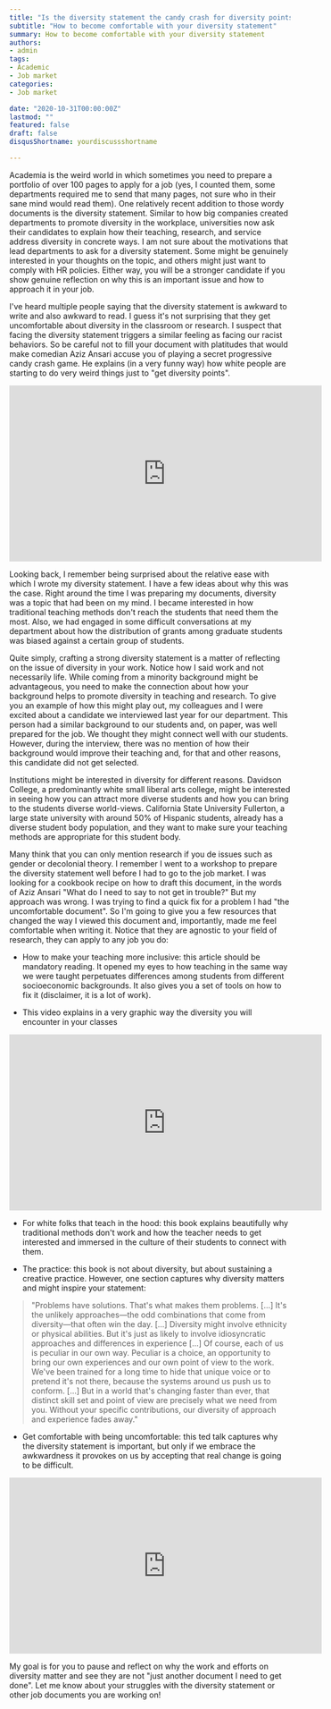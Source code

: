 ```yaml
---
title: "Is the diversity statement the candy crash for diversity points?"
subtitle: "How to become comfortable with your diversity statement"
summary: How to become comfortable with your diversity statement
authors:
- admin
tags:
- Academic
- Job market
categories:
- Job market

date: "2020-10-31T00:00:00Z"
lastmod: ""
featured: false
draft: false
disqusShortname: yourdiscussshortname

---
```


Academia is the weird world in which sometimes you need to prepare a portfolio of over 100 pages to apply for a job (yes, I counted them, some departments required me to send that many pages, not sure who in their sane mind would read them). One relatively recent addition to those wordy documents is the diversity statement. Similar to how big companies created departments to promote diversity in the workplace, universities now ask their candidates to explain how their teaching, research, and service address diversity in concrete ways. I am not sure about the motivations that lead departments to ask for a diversity statement. Some might be genuinely interested in your thoughts on the topic, and others might just want to comply with HR policies. Either way, you will be a stronger candidate if you show genuine reflection on why this is an important issue and how to approach it in your job.

I've heard multiple people saying that the diversity statement is awkward to write and also awkward to read. I guess it's not surprising that they get uncomfortable about diversity in the classroom or research. I suspect that facing the diversity statement triggers a similar feeling as facing our racist behaviors. So be careful not to fill your document with platitudes that would make comedian Aziz Ansari accuse you of playing a secret progressive candy crash game. He explains (in a very funny way) how white people are starting to do very weird things just to "get diversity points".

<iframe width="560" height="315" src="https://www.youtube.com/embed/LJqhSipUuzw" title="YouTube video player" frameborder="0" allow="accelerometer; autoplay; clipboard-write; encrypted-media; gyroscope; picture-in-picture" allowfullscreen></iframe>

Looking back, I remember being surprised about the relative ease with which I wrote my diversity statement. I have a few ideas about why this was the case. Right around the time I was preparing my documents, diversity was a topic that had been on my mind. I became interested in how traditional teaching methods don't reach the students that need them the most. Also, we had engaged in some difficult conversations at my department about how the distribution of grants among graduate students was biased against a certain group of students.

Quite simply, crafting a strong diversity statement is a matter of reflecting on the issue of diversity in your work. Notice how I said work and not necessarily life. While coming from a minority background might be advantageous, you need to make the connection about how your background helps to promote diversity in teaching and research. To give you an example of how this might play out, my colleagues and I were excited about a candidate we interviewed last year for our department. This person had a similar background to our students and, on paper, was well prepared for the job. We thought they might connect well with our students. However, during the interview, there was no mention of how their background would improve their teaching and, for that and other reasons, this candidate did not get selected.

Institutions might be interested in diversity for different reasons. Davidson College, a predominantly white small liberal arts college, might be interested in seeing how you can attract more diverse students and how you can bring to the students diverse world-views. California State University Fullerton, a large state university with around 50% of Hispanic students, already has a diverse student body population, and they want to make sure your teaching methods are appropriate for this student body.

Many think that you can only mention research if you de issues such as gender or decolonial theory. I remember I went to a workshop to prepare the diversity statement well before I had to go to the job market. I was looking for a cookbook recipe on how to draft this document, in the words of Aziz Ansari "What do I need to say to not get in trouble?" But my approach was wrong. I was trying to find a quick fix for a problem I had "the uncomfortable document". So I'm going to give you a few resources that changed the way I viewed this document and, importantly, made me feel comfortable when writing it. Notice that they are agnostic to your field of research, they can apply to any job you do:

- How to make your teaching more inclusive: this article should be mandatory reading. It opened my eyes to how teaching in the same way we were taught perpetuates differences among students from different socioeconomic backgrounds. It also gives you a set of tools on how to fix it (disclaimer, it is a lot of work).

- This video explains in a very graphic way the diversity you will encounter in your classes

<iframe width="560" height="315" src="https://www.youtube.com/embed/vwx5IvypC5Q" title="YouTube video player" frameborder="0" allow="accelerometer; autoplay; clipboard-write; encrypted-media; gyroscope; picture-in-picture" allowfullscreen></iframe>

- For white folks that teach in the hood: this book explains beautifully why traditional methods don't work and how the teacher needs to get interested and immersed in the culture of their students to connect with them.

- The practice: this book is not about diversity, but about sustaining a creative practice. However, one section captures why diversity matters and might inspire your statement:
> "Problems have solutions. That's what makes them problems. [...] It's the unlikely approaches—the odd combinations that come from diversity—that often win the day. [...] Diversity might involve ethnicity or physical abilities. But it's just as likely to involve idiosyncratic approaches and differences in experience [...] Of course, each of us is peculiar in our own way. Peculiar is a choice, an opportunity to bring our own experiences and our own point of view to the work. We've been trained for a long time to hide that unique voice or to pretend it's not there, because the systems around us push us to conform. [...] But in a world that's changing faster than ever, that distinct skill set and point of view are precisely what we need from you. Without your specific contributions, our diversity of approach and experience fades away."

- Get comfortable with being uncomfortable: this ted talk captures why the diversity statement is important, but only if we embrace the awkwardness it provokes on us by accepting that real change is going to be difficult.

<iframe width="560" height="315" src="https://www.youtube.com/embed/QijH4UAqGD8" title="YouTube video player" frameborder="0" allow="accelerometer; autoplay; clipboard-write; encrypted-media; gyroscope; picture-in-picture" allowfullscreen></iframe>

My goal is for you to pause and reflect on why the work and efforts on diversity matter and see they are not "just another document I need to get done". Let me know about your struggles with the diversity statement or other job documents you are working on!

